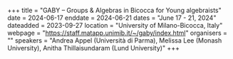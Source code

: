 +++
title = "GABY – Groups & Algebras in Bicocca for Young algebraists"
date = 2024-06-17
enddate = 2024-06-21
dates = "June 17 - 21, 2024"
dateadded = 2023-09-27
location = "University of Milano-Bicocca, Italy"
webpage = "https://staff.matapp.unimib.it/~/gaby/index.html"
organisers = ""
speakers = "Andrea Appel (Università di Parma), Melissa Lee (Monash University), Anitha Thillaisundaram (Lund University)"
+++
